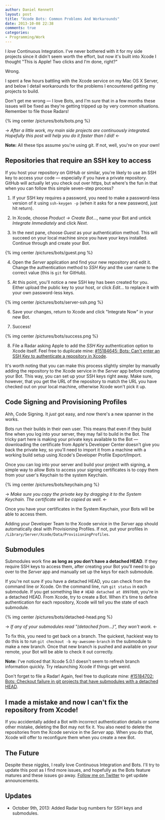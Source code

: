 ```yaml
---
author: Daniel Kennett
layout: post
title: "Xcode Bots: Common Problems And Workarounds"
date: 2013-10-08 22:38
comments: true
categories:
- Programming/Work
---
```


I *love* Continuous Integration. I've never bothered with it for my side projects since it didn't seem worth the effort, but now it's built into Xcode I thought "This is Apple! Two clicks and I'm done, right?"

Wrong.

I spent a few hours battling with the Xcode service on my Mac OS X Server, and below I detail workarounds for the problems I encountered getting my projects to build.

Don't get me wrong — I love Bots, and I'm sure that in a few months these issues will be fixed as they're getting tripped up by very common situations. Remember to file those Radars!

{% img center /pictures/bots/bots.png  %}

-> *After a little work, my main side projects are continuously integrated. Hopefully this post will help you do it faster than I did!* <-

**Note:** All these tips assume you're using git. If not, well, you're on your own!

## Repositories that require an SSH key to access

If you host your repository on GitHub or similar, you're likely to use an SSH key to access your code — especially if you have a private repository. GitHub will actually let you check out over https, but where's the fun in that when you can follow this simple seven-step process?

1) If your SSH key requires a password, you need to make a password-less version of it using `ssh-keygen -p` (when it asks for a new password, just hit return).

2) In Xcode, choose *Product → Create Bot…*, name your Bot and untick *Integrate Immediately* and click *Next*.

3) In the next pane, choose *Guest* as your authentication method. This will succeed on your local machine since you have your keys installed. Continue through and create your Bot. 

{% img center /pictures/bots/guest.png  %}

4) Open the *Server* application and find your new repository and edit it. Change the authentication method to *SSH Key* and the user name to the correct value (this is `git` for GitHub). 

5) At this point, you'll notice a new SSH key has been created for you. Either upload the public key to your host, or click *Edit…* to replace it with your own password-less keys.

{% img center /pictures/bots/server-ssh.png  %}
 
 6) Save your changes, return to Xcode and click "Integrate Now" in your new Bot.
 
 7) Success! 
 
{% img center /pictures/bots/success.png  %}
 
 8) File a Radar asking Apple to add the *SSH Key* authentication option to Xcode itself. Feel free to duplicate mine: [#15184645: Bots: Can't enter an SSH Key to authenticate a repository in Xcode](http://www.openradar.me/15184645).
 
 It's worth noting that you can make this process slightly simpler by manually adding the repository to the Xcode service in the *Server* app before creating your Bot. This way, you can set up your SSH keys right away. Make sure, however, that you get the URL of the repository to match the URL you have checked out on your local machine, otherwise Xcode won't pick it up.
 
## Code Signing and Provisioning Profiles

Ahh, Code Signing. It *just* got easy, and now there's a new spanner in the works.

Bots run their builds in their own user. This means that even if they build fine when you log into your server, they may fail to build in the Bot. The tricky part here is making your private keys available to the Bot — downloading the certificate from Apple's Developer Center doesn't give you back the private key, so you'll need to import it from a machine with a working build setup using Xcode's Developer Profile Export/Import.

Once you can log into your server and build your project with signing, a simple way to allow Bots to access your signing certificates is to copy them from your user's Keychain to the system Keychain. 

{% img center /pictures/bots/keychain.png  %}

-> *Make sure you copy the private key by dragging it to the System Keychain. The certificate will be copied as well.* <-

Once you have your certificates in the System Keychain, your Bots will be able to access them.

Adding your Developer Team to the Xcode service in the *Server* app should automatically deal with Provisioning Profiles. If not, put your profiles in `/Library/Server/Xcode/Data/ProvisioningProfiles`. 

## Submodules

Submodules work fine **as long as you don't have a detached HEAD**. If they require SSH keys to access them, after creating your Bot you'll need to go over to the *Server* app and manually set up the keys for each submodule.

If you're not sure if you have a detached HEAD, you can check from the command line or Xcode. On the command line, run `git status` in each submodule. If you get something like `# HEAD detached at 89970d0`, you're in a detached HEAD. From Xcode, try to create a Bot. When it's time to define authentication for each repository, Xcode will tell you the state of each submodule.

{% img center /pictures/bots/detached-head.png  %}

-> *If any of your submodules read "(detached from…)", they won't work.* <-

To fix this, you need to get back on a branch. The quickest, hackiest way to do this is to run `git checkout -b my-awesome-branch` in the submodule to make a new branch. Once that new branch is pushed and available on your remote, your Bot will be able to check it out correctly.

**Note:** I've noticed that Xcode 5.0.1 doesn't seem to refresh branch information quickly. Try relaunching Xcode if things get weird. 

Don't forget to file a Radar! Again, feel free to duplicate mine: [#15184702: Bots: Checkout failure in git projects that have submodules with a detached HEAD](http://www.openradar.me/15184702).
 
## I made a mistake and now I can't fix the repository from Xcode!

If you accidentally added a Bot with incorrect authentication details or some other mistake, deleting the Bot may not fix it. You also need to delete the repositories from the Xcode service in the *Server* app. When you do that, Xcode will offer to reconfigure them when you create a new Bot.

## The Future

Despite these niggles, I really love Continuous Integration and Bots. I'll try to update this post as I find more issues, and hopefully as the Bots feature matures and these issues go away. [Follow me on Twitter](http://twitter.com/iKenndac) to get update announcements.

## Updates

* October 9th, 2013: Added Radar bug numbers for SSH keys and submodules.
